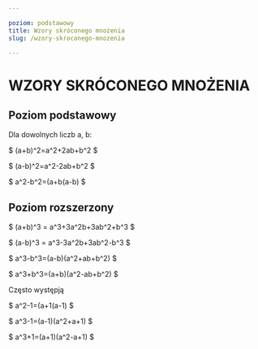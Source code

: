 ```yaml
---

poziom: podstawowy
title: Wzory skróconego mnożenia
slug: /wzory-skroconego-mnozenia

---
```

# WZORY SKRÓCONEGO MNOŻENIA
## Poziom podstawowy

Dla dowolnych liczb a, b:

$ (a+b)^2=a^2+2ab+b^2 $

$ (a-b)^2=a^2-2ab+b^2 $

$ a^2-b^2=(a+b(a-b) $

## Poziom rozszerzony

$ (a+b)^3 = a^3+3a^2b+3ab^2+b^3 $

$ (a-b)^3 = a^3-3a^2b+3ab^2-b^3 $

$ a^3-b^3=(a-b)(a^2+ab+b^2) $

$ a^3+b^3=(a+b)(a^2-ab+b^2) $

Często występją

$ a^2-1=(a+1(a-1) $

$ a^3-1=(a-1)(a^2+a+1) $

$ a^3+1=(a+1)(a^2-a+1) $


